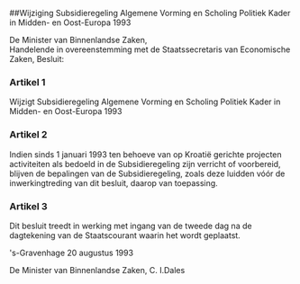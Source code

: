 <meta http-equiv='Content-Type' content='text/html; charset=utf-8' />

##Wijziging Subsidieregeling Algemene Vorming en Scholing Politiek Kader in Midden- en Oost-Europa 1993

De Minister van Binnenlandse Zaken,  
Handelende in overeenstemming met de Staatssecretaris van Economische Zaken,
Besluit:    

### Artikel  1  

Wijzigt Subsidieregeling Algemene Vorming en Scholing Politiek Kader in Midden- en Oost-Europa 1993   

### Artikel  2  

Indien sinds 1 januari 1993 ten behoeve van op Kroatië gerichte projecten activiteiten als bedoeld in de Subsidieregeling zijn verricht of voorbereid, blijven de bepalingen van de Subsidieregeling, zoals deze luidden vóór de inwerkingtreding van dit besluit, daarop van toepassing.  

### Artikel  3  

Dit besluit treedt in werking met ingang van de tweede dag na de dagtekening van de Staatscourant waarin het wordt geplaatst.  

's-Gravenhage 
20 augustus 1993    

De 
Minister van Binnenlandse Zaken, 
C. I.Dales    
